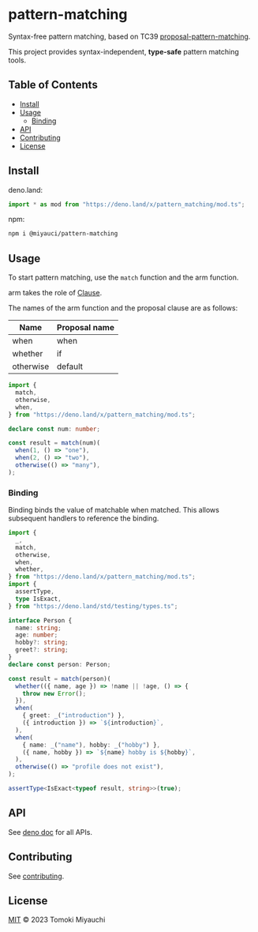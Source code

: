 # pattern-matching

Syntax-free pattern matching, based on TC39
[proposal-pattern-matching](https://github.com/tc39/proposal-pattern-matching).

This project provides syntax-independent, **type-safe** pattern matching tools.

## Table of Contents <!-- omit in toc -->

- [Install](#install)
- [Usage](#usage)
  - [Binding](#binding)
- [API](#api)
- [Contributing](#contributing)
- [License](#license)

## Install

deno.land:

```ts
import * as mod from "https://deno.land/x/pattern_matching/mod.ts";
```

npm:

```bash
npm i @miyauci/pattern-matching
```

## Usage

To start pattern matching, use the `match` function and the arm function.

arm takes the role of
[Clause](https://github.com/tc39/proposal-pattern-matching#clause).

The names of the arm function and the proposal clause are as follows:

| Name      | Proposal name |
| --------- | ------------- |
| when      | when          |
| whether   | if            |
| otherwise | default       |

```ts
import {
  match,
  otherwise,
  when,
} from "https://deno.land/x/pattern_matching/mod.ts";

declare const num: number;

const result = match(num)(
  when(1, () => "one"),
  when(2, () => "two"),
  otherwise(() => "many"),
);
```

### Binding

Binding binds the value of matchable when matched. This allows subsequent
handlers to reference the binding.

```ts
import {
  _,
  match,
  otherwise,
  when,
  whether,
} from "https://deno.land/x/pattern_matching/mod.ts";
import {
  assertType,
  type IsExact,
} from "https://deno.land/std/testing/types.ts";

interface Person {
  name: string;
  age: number;
  hobby?: string;
  greet?: string;
}
declare const person: Person;

const result = match(person)(
  whether(({ name, age }) => !name || !age, () => {
    throw new Error();
  }),
  when(
    { greet: _("introduction") },
    ({ introduction }) => `${introduction}`,
  ),
  when(
    { name: _("name"), hobby: _("hobby") },
    ({ name, hobby }) => `${name} hobby is ${hobby}`,
  ),
  otherwise(() => "profile does not exist"),
);

assertType<IsExact<typeof result, string>>(true);
```

## API

See [deno doc](https://deno.land/x/pattern_matching?doc) for all APIs.

## Contributing

See [contributing](CONTRIBUTING.md).

## License

[MIT](LICENSE) © 2023 Tomoki Miyauchi
